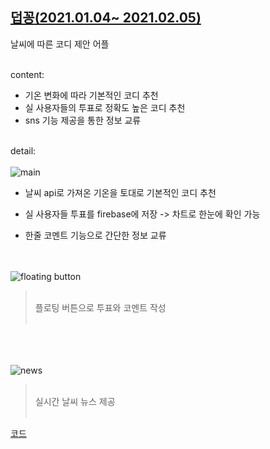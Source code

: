 

## [**덥꽁**(2021.01.04~ 2021.02.05)](https://github.com/ramdaG/Project2021)

날씨에 따른 코디 제안 어플
<br/><br/>


content:
- 기온 변화에 따라 기본적인 코디 추천
- 실 사용자들의 투표로 정확도 높은 코디 추천
- sns 기능 제공을 통한 정보 교류
<br/><br/>

detail:<br/><br/>
![main](https://i.esdrop.com/d/zap37G3xKb.PNG)

- 날씨 api로 가져온 기온을 토대로 기본적인 코디 추천

- 실 사용자들 투표를 firebase에 저장 -> 차트로 한눈에 확인 가능

- 한줄 코멘트 기능으로 간단한 정보 교류<br/><br/><br/>

![floating button](https://i.esdrop.com/d/lgMPtN0icG.PNG)

> <br/>플로팅 버튼으로 투표와 코멘트 작성<br/><br/>

<br/><br/><br/>
![news](https://i.esdrop.com/d/oyig56O7pZ.PNG)


> <br/>실시간 날씨 뉴스 제공<br/><br/>



[코드](https://github.com/ramdaG/Project2021) 
